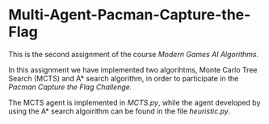 # Multi-Agent-Pacman-Capture-the-Flag
This is the second assignment of the course *Modern Games AI Algorithms*.

In this assignment we have implemented two algorihtms, Monte Carlo Tree Search (MCTS) and A* search algorithm, in order to participate in the *Pacman Capture the Flag Challenge.*

The MCTS agent is implemented in *MCTS.py*, while the agent developed by using the A* search algoirithm can be found in the file *heuristic.py*.